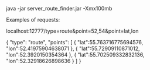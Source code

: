 java -jar server_route_finder.jar -Xmx100mb

Examples of requests:

localhost:12777/type=route&point=52,54&point=lat,lon

{
    "type": "route",
	"points": [
		{
			"lat":55.763716775694576,
			"lon":52.41975904638071
		},
		{
			"lat":55.72909110871012,
			"lon":52.3920150354364
		},
		{
			"lat":55.702509332832136,
			"lon":52.32918626898636
		}
	]
}